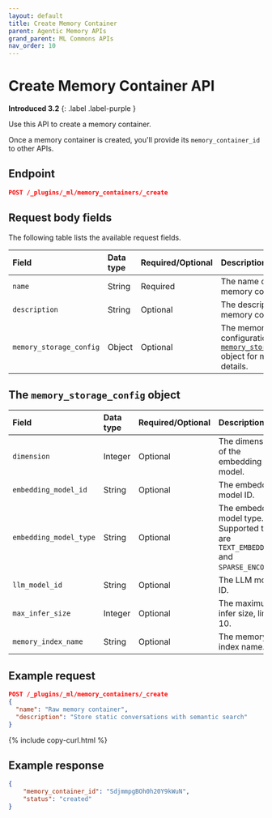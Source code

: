 ```yaml
---
layout: default
title: Create Memory Container
parent: Agentic Memory APIs
grand_parent: ML Commons APIs
nav_order: 10
---
```


# Create Memory Container API
**Introduced 3.2**
{: .label .label-purple }

Use this API to create a memory container.

Once a memory container is created, you'll provide its `memory_container_id` to other APIs.

## Endpoint

```json
POST /_plugins/_ml/memory_containers/_create
```

## Request body fields

The following table lists the available request fields.

Field | Data type | Required/Optional | Description
:--- | :--- | :--- | :---
`name` | String | Required | The name of the memory container.
`description` | String | Optional | The description of the memory container.
`memory_storage_config` | Object | Optional | The memory storage configuration. See [the `memory_storage_config`](#the-memory-storage-config-object) object for more details.

## The `memory_storage_config` object

Field | Data type | Required/Optional | Description
:--- | :--- | :--- | :---
`dimension` | Integer | Optional | The dimension of the embedding model.
`embedding_model_id` | String | Optional | The embedding model ID.
`embedding_model_type` | String | Optional | The embedding model type. Supported types are `TEXT_EMBEDDING` and `SPARSE_ENCODING`.
`llm_model_id` | String | Optional | The LLM model ID.
`max_infer_size` | Integer | Optional | The maximum infer size, limit is 10.
`memory_index_name` | String | Optional | The memory index name.

## Example request

```json
POST /_plugins/_ml/memory_containers/_create
{
  "name": "Raw memory container",
  "description": "Store static conversations with semantic search"
}
```
{% include copy-curl.html %}

## Example response

```json
{
    "memory_container_id": "SdjmmpgBOh0h20Y9kWuN",
    "status": "created"
}
```
